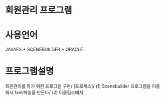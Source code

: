 # 회원관리 프로그램

# 사용언어
JAVAFX + SCENEBUILDER + ORACLE

# 프로그램설명
회원관리를 하기 위한 프로그램 구현/
[프로세스]/
(1) Scenebuilder 프로그램을 이용해서 fxml파일을 만든다/
(2) 이클립스에서 
